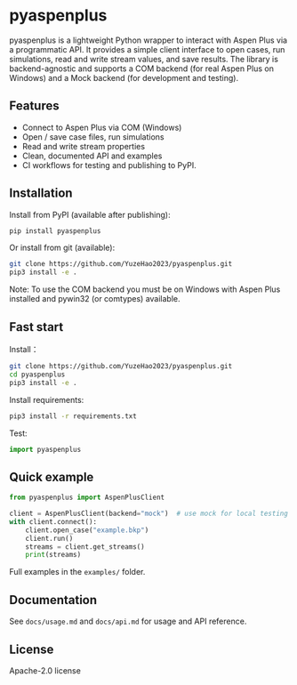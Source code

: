 # pyaspenplus

pyaspenplus is a lightweight Python wrapper to interact with Aspen Plus via a programmatic API. It provides a simple client interface to open cases, run simulations, read and write stream values, and save results. The library is backend-agnostic and supports a COM backend (for real Aspen Plus on Windows) and a Mock backend (for development and testing).

## Features

- Connect to Aspen Plus via COM (Windows)
- Open / save case files, run simulations
- Read and write stream properties
- Clean, documented API and examples
- CI workflows for testing and publishing to PyPI.

## Installation

Install from PyPI (available after publishing):
```bash
pip install pyaspenplus
```
Or install from git (available):
```bash
git clone https://github.com/YuzeHao2023/pyaspenplus.git
pip3 install -e .
```
Note: To use the COM backend you must be on Windows with Aspen Plus installed and pywin32 (or comtypes) available.

## Fast start

Install：

```bash
git clone https://github.com/YuzeHao2023/pyaspenplus.git
cd pyaspenplus
pip3 install -e .
```

Install requirements:

```bash
pip3 install -r requirements.txt
```

Test:

```python
import pyaspenplus
```

## Quick example

```python
from pyaspenplus import AspenPlusClient

client = AspenPlusClient(backend="mock")  # use mock for local testing
with client.connect():
    client.open_case("example.bkp")
    client.run()
    streams = client.get_streams()
    print(streams)
```

Full examples in the `examples/` folder.

## Documentation

See `docs/usage.md` and `docs/api.md` for usage and API reference.

## License

Apache-2.0 license
